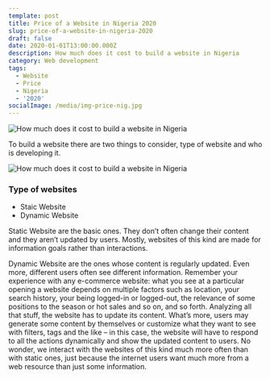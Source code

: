 ```yaml
---
template: post
title: Price of a Website in Nigeria 2020
slug: price-of-a-website-in-nigeria-2020
draft: false
date: 2020-01-01T13:00:00.000Z
description: How much does it cost to build a website in Nigeria
category: Web development
tags:
  - Website
  - Price
  - Nigeria
  - '2020'
socialImage: /media/img-price-nig.jpg
---
```


![How much does it cost to build a website in Nigeria](/media/img-price-nig.jpg)

To build a website there are two things to consider, type of website and who is developing it.

![How much does it cost to build a website in Nigeria](/media/img-price-nig.jpg)


### Type of websites
- Staic Website
- Dynamic Website

Static Website are the basic ones. They don’t often change their content and they aren’t updated by users. Mostly, websites of this kind are made for information goals rather than interactions.

Dynamic Website are the ones whose content is regularly updated. Even more, different users often see different information. Remember your experience with any e-commerce website: what you see at a particular opening a website depends on multiple factors such as location, your search history, your being logged-in or logged-out, the relevance of some positions to the season or hot sales and so on, and so forth. Analyzing all that stuff, the website has to update its content. What’s more, users may generate some content by themselves or customize what they want to see with filters, tags and the like – in this case, the website will have to respond to all the actions dynamically and show the updated content to users. No wonder, we interact with the websites of this kind much more often than with static ones, just because the internet users want much more from a web resource than just some information.
